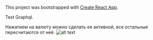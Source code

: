 This project was bootstrapped with [Create React App](https://github.com/facebook/create-react-app).

Test Graphql.

Нажатием на валюту можно сделать ее активной, все остальные пересчитаются от неё.
![alt text](https://i.ibb.co/2vg7NMZ/forGit.png)

